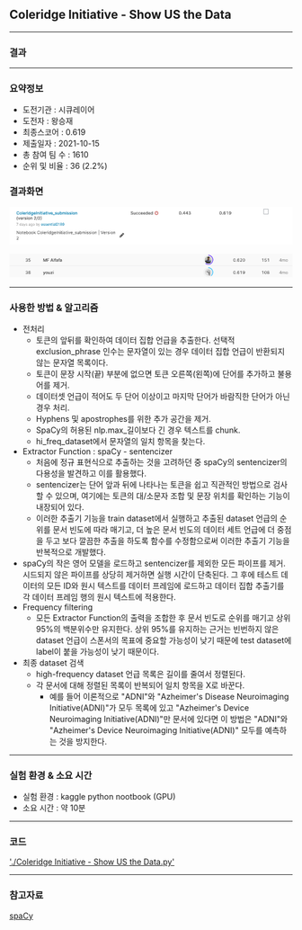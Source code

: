## Coleridge Initiative - Show US the Data

------------

### 결과

----------------

### 요약정보

* 도전기관 : 시큐레이어
* 도전자 : 왕승재
* 최종스코어 : 0.619
* 제출일자 : 2021-10-15
* 총 참여 팀 수 : 1610
* 순위 및 비율 : 36 (2.2%)

### 결과화면

![결과](screanshot/score.png)

![결과](screanshot/leaderboard.png)

----------

### 사용한 방법 & 알고리즘

* 전처리
  * 토큰의 앞뒤를 확인하여 데이터 집합 언급을 추출한다. 선택적 exclusion_phrase 인수는 문자열이 있는 경우 데이터 집합 언급이 반환되지 않는 문자열 목록이다.
  * 토큰이 문장 시작(끝) 부분에 없으면 토큰 오른쪽(왼쪽)에 단어를 추가하고 불용어를 제거.
  * 데이터셋 언급이 적어도 두 단어 이상이고 마지막 단어가 바람직한 단어가 아닌 경우 처리.
  * Hyphens 및 apostrophes를 위한 추가 공간을 제거.
  * SpaCy의 허용된 nlp.max_길이보다 긴 경우 텍스트를 chunk.
  * hi_freq_dataset에서 문자열의 일치 항목을 찾는다.
* Extractor Function : spaCy - sentencizer
  * 처음에 정규 표현식으로 추출하는 것을 고려하던 중 spaCy의 sentencizer의 다용성을 발견하고 이를 활용했다.
  * sentencizer는 단어 앞과 뒤에 나타나는 토큰을 쉽고 직관적인 방법으로 검사할 수 있으며, 여기에는 토큰의 대/소문자 조합 및 문장 위치를 확인하는 기능이 내장되어 있다.
  * 이러한 추출기 기능을 train dataset에서 실행하고 추출된 dataset 언급의 순위를 문서 빈도에 따라 매기고, 더 높은 문서 빈도의 데이터 세트 언급에 더 중점을 두고 보다 깔끔한 추출을 하도록 함수를 수정함으로써 이러한 추출기 기능을 반복적으로 개발했다.
* spaCy의 작은 영어 모델을 로드하고 sentencizer를 제외한 모든 파이프를 제거. 시드되지 않은 파이프를 상당히 제거하면 실행 시간이 단축된다. 그 후에 테스트 데이터의 모든 ID와 원시 텍스트를 데이터 프레임에 로드하고 데이터 집합 추출기를 각 데이터 프레임 행의 원시 텍스트에 적용한다.
* Frequency filtering
  * 모든 Extractor Function의 출력을 조합한 후 문서 빈도로 순위를 매기고 상위 95%의 백분위수만 유지한다. 상위 95%를 유지하는 근거는 빈번하지 않은 dataset 언급이 스폰서의 목표에 중요할 가능성이 낮기 때문에 test dataset에 label이 붙을 가능성이 낮기 때문이다.
* 최종 dataset 검색
  * high-frequency dataset 언급 목록은 길이를 줄여서 정렬된다.
  * 각 문서에 대해 정렬된 목록이 반복되어 일치 항목을 X로 바꾼다.
    * 예를 들어 이론적으로 "ADNI"와 "Azheimer's Disease Neuroimaging Initiative(ADNI)"가 모두 목록에 있고 "Azheimer's Device Neuroimaging Initiative(ADNI)"만 문서에 있다면 이 방법은 "ADNI"와 "Azheimer's Device Neuroimaging Initiative(ADNI)" 모두를 예측하는 것을 방지한다.

-------------

### 실험 환경 & 소요 시간

* 실험 환경 : kaggle python nootbook (GPU)
* 소요 시간 : 약 10분

-----------

### 코드

['./Coleridge Initiative - Show US the Data.py'](https://github.com/essential2189/AI_Competitions_2/blob/main/kaggle/Coleridge%20Initiative%20-%20Show%20US%20the%20Data/Coleridge%20Initiative%20-%20Show%20US%20the%20Data.py)

-----------

### 참고자료

[spaCy](https://spacy.io/api/sentencizer)

